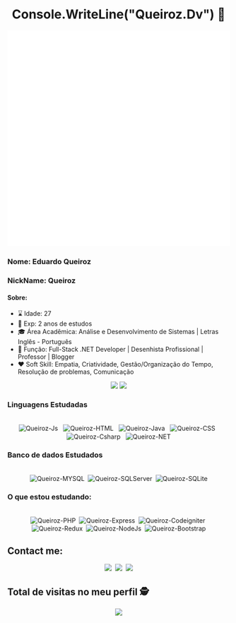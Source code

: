 <div align="center"> 
  <!--START_SECTION:waka-->
  
  # Console.WriteLine("Queiroz.Dv") 👋
   <a href="https://github.com/Queiroz-Dv">
    <img src="/github-metrics.svg" alt="Metrics">
  <a/>
  <!--END_SECTION:waka-->

</div>

### Nome: Eduardo Queiroz
### NickName: Queiroz

#### Sobre:

- ⌛ Idade: 27
- 📝 Exp: 2 anos de estudos
- 🎓 Área Acadêmica: Análise e Desenvolvimento de Sistemas | Letras Inglês - Português
- 🎯 Função: Full-Stack .NET Developer | Desenhista Profissional | Professor | Blogger
- ❤️ Soft Skill: Empatia, Criatividade, Gestão/Organização do Tempo, Resolução de problemas, Comunicação 


<div align="center">
  <img height="50%" width="auto" src ="https://github-readme-stats.vercel.app/api/top-langs/?username=Queiroz-Dv&layout=compact&hide_border=true&theme=tokyonight&bg_color=00000000&langs_count=10&hide=jupyter%20notebook,tex,css,php">
  <img src ="https://github-readme-streak-stats.herokuapp.com?user=Queiroz-Dv&theme=tokyonight&hide_border=true&background=FFFFFF00">
</div>

   ### Linguagens Estudadas
<div align="center"><br>
  <img align="center" alt="Queiroz-Js" src="https://img.shields.io/badge/JavaScript-F7DF1E?style=for-the-badge&logo=javascript&logoColor=black"> &nbsp;
  <img align="center" alt="Queiroz-HTML" src="https://img.shields.io/badge/HTML5-E34F26?style=for-the-badge&logo=html5&logoColor=white"> &nbsp;
  <img align="center" alt="Queiroz-Java" src="https://img.shields.io/badge/Java-ED8B00?style=for-the-badge&logo=java&logoColor=white"> &nbsp;
  <img align="center" alt="Queiroz-CSS" src="https://img.shields.io/badge/CSS3-1572B6?style=for-the-badge&logo=css3&logoColor=white"> &nbsp;
  <img align="center" alt="Queiroz-Csharp" src="https://img.shields.io/badge/C%23-239120?style=for-the-badge&logo=c-sharp&logoColor=white"> &nbsp;
  <img align="center" alt="Queiroz-NET" src="https://img.shields.io/badge/.NET-5C2D91?style=for-the-badge&logo=.net&logoColor=white">
  </div>
  
  ### Banco de dados Estudados
  <div align="center"><br>
    <img align="center" alt="Queiroz-MYSQL" src="https://img.shields.io/badge/MySQL-00000F?style=for-the-badge&logo=mysql&logoColor=white">&nbsp;
  <img align="center" alt="Queiroz-SQLServer" src="https://img.shields.io/badge/Microsoft_SQL_Server-CC2927?style=for-the-badge&logo=microsoft-sql-server&logoColor=white">&nbsp;
    <img align="center" alt="Queiroz-SQLite" src="https://img.shields.io/badge/SQLite-07405E?style=for-the-badge&logo=sqlite&logoColor=white">
    
  </div>
  
 ### O que estou estudando:
 <div align="center"><br>
  <img align="center" alt="Queiroz-PHP" src="https://img.shields.io/badge/PHP-777BB4?style=for-the-badge&logo=php&logoColor=white"/>&nbsp;
   <img align="center" alt="Queiroz-Express" src="https://img.shields.io/badge/Express.js-404D59?style=for-the-badge"/>&nbsp;
  <img align="center" alt="Queiroz-Codeigniter" src="https://img.shields.io/badge/CodeIgniter-%23EF4223.svg?style=for-the-badge&logo=codeIgniter&logoColor=white" />&nbsp;
  <img align="center" alt="Queiroz-Redux" src="https://img.shields.io/badge/Redux-593D88?style=for-the-badge&logo=redux&logoColor=white" />&nbsp;
  <img align="center" alt="Queiroz-NodeJs" src="https://img.shields.io/badge/Node.js-43853D?style=for-the-badge&logo=node.js&logoColor=white" />&nbsp;
  <img align="center" alt="Queiroz-Bootstrap" src="https://img.shields.io/badge/Bootstrap-563D7C?style=for-the-badge&logo=bootstrap&logoColor=white" />
  </div>
  
  ## Contact me:
<div align= "center"> 
  <a href="https://instagram.com/queiroz_diario" target="_blank"><img src="https://img.shields.io/badge/-Instagram-%23E4405F?style=for-the-badge&logo=instagram&logoColor=white" target="_blank"></a>&nbsp;
 <a href="www.linkedin.com/in/eduardoqueirozdev" target="_blank"><img src="https://img.shields.io/badge/LinkedIn-0077B5?style=for-the-badge&logo=linkedin&logoColor=white" target="_blank"></a>&nbsp;
  <a href="mailto:teacher.eduardo.queiroz@gmail.com" target="_blank"><img src="https://img.shields.io/badge/Gmail-D14836?style=for-the-badge&logo=gmail&logoColor=white" target="_blank"></a>
  </div>

<p align="center"> 

 ## Total de visitas no meu perfil :detective: <br>
 <p align="center"> 
   <img alingn="center" src="https://profile-counter.glitch.me/Queiroz-Dv/count.svg" />
 </p>
</p>
